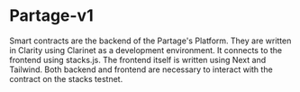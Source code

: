 # Partage-v1
Smart contracts are the backend of the Partage's Platform. They are written in Clarity using Clarinet as a development environment. 
It connects to the frontend using stacks.js.  The frontend itself is written using Next and Tailwind. Both backend and frontend are necessary to interact with the contract on the stacks testnet.
